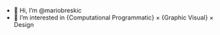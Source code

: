 - 👋 Hi, I’m @mariobreskic
- 👀 I’m interested in {Computational Programmatic} × {Graphic Visual} × Design

<!---
mariobreskic/mariobreskic is a ✨ special ✨ repository because its `README.md` (this file) appears on your GitHub profile.
You can click the Preview link to take a look at your changes.
--->
